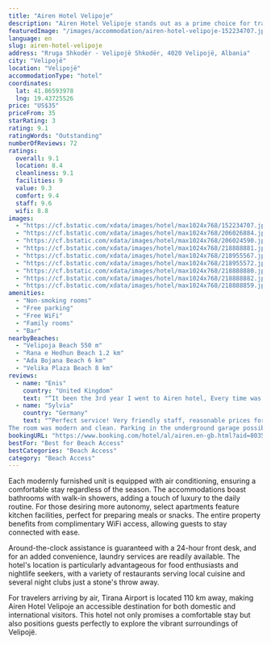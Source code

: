 ```yaml
---
title: "Airen Hotel Velipoje"
description: "Airen Hotel Velipoje stands out as a prime choice for travelers seeking both comfort and convenience, located just a short 500-meter stroll from the pristine sands of Viluni Beach."
featuredImage: "/images/accommodation/airen-hotel-velipoje-152234707.jpg"
language: en
slug: airen-hotel-velipoje
address: "Rruga Shkodër - Velipojë Shkodër, 4020 Velipojë, Albania"
city: "Velipojë"
location: "Velipojë"
accommodationType: "hotel"
coordinates:
  lat: 41.86593978
  lng: 19.43725526
price: "US$35"
priceFrom: 35
starRating: 3
rating: 9.1
ratingWords: "Outstanding"
numberOfReviews: 72
ratings:
  overall: 9.1
  location: 8.4
  cleanliness: 9.1
  facilities: 9
  value: 9.3
  comfort: 9.4
  staff: 9.6
  wifi: 8.8
images:
  - "https://cf.bstatic.com/xdata/images/hotel/max1024x768/152234707.jpg?k=b15adf0989330fd19ff4532396b83ad05c664394c202fe4dd495443e7707fa07&o=&hp=1"
  - "https://cf.bstatic.com/xdata/images/hotel/max1024x768/206026884.jpg?k=5e163f4f48dcb57aa1f0b05b6005e8ec32a60ab74ea945e20e96a70cdb3dd57b&o=&hp=1"
  - "https://cf.bstatic.com/xdata/images/hotel/max1024x768/206024590.jpg?k=24c4079d5df99195ded3d6bd2ef5ef8ec71a7f8704efee854aacb8e1784fe33d&o=&hp=1"
  - "https://cf.bstatic.com/xdata/images/hotel/max1024x768/218888881.jpg?k=4a443a45c040f810ce004a769c3c906270e962fbf21e8efb1b80dfc784f34947&o=&hp=1"
  - "https://cf.bstatic.com/xdata/images/hotel/max1024x768/218955567.jpg?k=039502d71f90bc046e830fbfff062be44d4492373ce68a800d935badcb0a44db&o=&hp=1"
  - "https://cf.bstatic.com/xdata/images/hotel/max1024x768/218955572.jpg?k=cfb6e7ede15f76325bc78529889e5e709b3df39a1d45eb1aaf357e821d42f155&o=&hp=1"
  - "https://cf.bstatic.com/xdata/images/hotel/max1024x768/218888880.jpg?k=93917e21e108a856ceea737737dfae34eb58726a0db9231a3193112b789ae737&o=&hp=1"
  - "https://cf.bstatic.com/xdata/images/hotel/max1024x768/218888882.jpg?k=5c0d0858171a23f7afe91ee8fca42f859c2634a4ef9e5c50cbb5ff64e768ce0a&o=&hp=1"
  - "https://cf.bstatic.com/xdata/images/hotel/max1024x768/218888859.jpg?k=0991e1730e0d431c36d7d4209acc2301b0f996d52139c542576d2e4a797e4391&o=&hp=1"
amenities:
  - "Non-smoking rooms"
  - "Free parking"
  - "Free WiFi"
  - "Family rooms"
  - "Bar"
nearbyBeaches:
  - "Velipoja Beach 550 m"
  - "Rana e Hedhun Beach 1.2 km"
  - "Ada Bojana Beach 6 km"
  - "Velika Plaza Beach 8 km"
reviews:
  - name: "Enis"
    country: "United Kingdom"
    text: "“It been the 3rd year I went to Airen hotel, Every time was nice and clean and the stuff very welcome, I recommend this lovely place .”"
  - name: "Sylvia"
    country: "Germany"
    text: "“Perfect service! Very friendly staff, reasonable prices for coffee and bar.
The room was modern and clean. Parking in the underground garage possible, safe. We can recommend the Airen Hotel”"
bookingURL: "https://www.booking.com/hotel/al/airen.en-gb.html?aid=8035640"
bestFor: "Best for Beach Access"
bestCategories: "Beach Access"
category: "Beach Access"
---
```


Each modernly furnished unit is equipped with air conditioning, ensuring a comfortable stay regardless of the season. The accommodations boast bathrooms with walk-in showers, adding a touch of luxury to the daily routine. For those desiring more autonomy, select apartments feature kitchen facilities, perfect for preparing meals or snacks. The entire property benefits from complimentary WiFi access, allowing guests to stay connected with ease.

Around-the-clock assistance is guaranteed with a 24-hour front desk, and for an added convenience, laundry services are readily available. The hotel's location is particularly advantageous for food enthusiasts and nightlife seekers, with a variety of restaurants serving local cuisine and several night clubs just a stone's throw away.

For travelers arriving by air, Tirana Airport is located 110 km away, making Airen Hotel Velipoje an accessible destination for both domestic and international visitors. This hotel not only promises a comfortable stay but also positions guests perfectly to explore the vibrant surroundings of Velipojë.